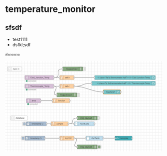 # temperature_monitor

## sfsdf

- test1111
- dsfkl;sdf

```
ฟหกดหกด
```
![alttext](https://github.com/NMB-MIC/temperature_monitor/blob/main/NodeRed1.jpg)